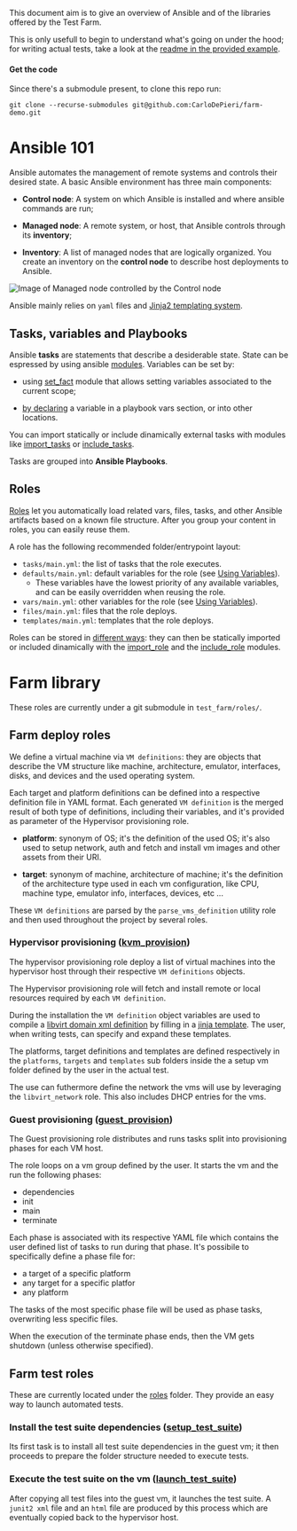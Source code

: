 This document aim is to give an overview of Ansible and of the libraries offered
by the Test Farm.

This is only usefull to begin to understand what's going on under the hood; for
writing actual tests, take a look at the [readme in the provided example](projects/vdens/README.md).

#### Get the code

Since there's a submodule present, to clone this repo run:

```
git clone --recurse-submodules git@github.com:CarloDePieri/farm-demo.git
```

# Ansible 101

Ansible automates the management of remote systems and controls their desired
state. A basic Ansible environment has three main components:

- **Control node**: A system on which Ansible is installed and where ansible
commands are run;

- **Managed node**: A remote system, or host, that Ansible controls through its **inventory**;

- **Inventory**: A list of managed nodes that are logically organized. You create
an inventory on the **control node** to describe host deployments to Ansible.

![Image of Managed node controlled by the Control node](https://docs.ansible.com/ansible/latest/_images/ansible_basic.svg)

Ansible mainly relies on `yaml` files and [Jinja2 templating system](https://jinja.palletsprojects.com/en/3.1.x/templates/#template-designer-documentation).

## Tasks, variables and Playbooks

Ansible **tasks** are statements that describe a desiderable state.
State can be espressed by using ansible [modules](https://docs.ansible.com/ansible/2.9/modules/modules_by_category.html).
Variables can be set by:

- using [set\_fact](https://docs.ansible.com/ansible/latest/collections/ansible/builtin/set_fact_module.html)
module that allows setting variables associated to the current scope;

- [by declaring](https://docs.ansible.com/ansible/latest/user_guide/playbooks_variables.html#where-to-set-variables)
a variable in a playbook vars section, or into other locations.

You can import statically or include dinamically external tasks with modules like
[import\_tasks](https://docs.ansible.com/ansible/latest/collections/ansible/builtin/import_tasks_module.html)
or [include\_tasks](https://docs.ansible.com/ansible/latest/collections/ansible/builtin/include_tasks_module.html).

Tasks are grouped into **Ansible Playbooks**.

## Roles

[Roles](https://docs.ansible.com/ansible/latest/user_guide/playbooks_reuse_roles.html#roles)
let you automatically load related vars, files, tasks, and other Ansible artifacts
based on a known file structure. After you group your content in roles, you can
easily reuse them.

A role has the following recommended folder/entrypoint layout:

- `tasks/main.yml`: the list of tasks that the role executes.
- `defaults/main.yml`: default variables for the role (see
[Using Variables](https://docs.ansible.com/ansible/latest/user_guide/playbooks_variables.html#playbooks-variables)).
  - These variables have the lowest priority of any available variables, and
  can be easily overridden when reusing the role.
- `vars/main.yml`: other variables for the role (see
[Using Variables](https://docs.ansible.com/ansible/latest/user_guide/playbooks_variables.html#playbooks-variables)).
- `files/main.yml`: files that the role deploys.
- `templates/main.yml`: templates that the role deploys.

Roles can be stored in [different ways](https://docs.ansible.com/ansible/latest/user_guide/playbooks_reuse_roles.html#storing-and-finding-roles):
they can then be statically imported or included dinamically with the [import\_role](https://docs.ansible.com/ansible/latest/collections/ansible/builtin/import_role_module.html)
and the [include\_role](https://docs.ansible.com/ansible/latest/collections/ansible/builtin/include_role_module.html)
modules.

# Farm library

These roles are currently under a git submodule in `test_farm/roles/`.

## Farm deploy roles

We define a virtual machine via `VM definitions`: they are objects that
describe the VM structure like machine, architecture, emulator, interfaces,
disks, and devices and the used operating system.

Each target and platform definitions can be defined into a respective definition
file in YAML format. Each generated `VM definition` is the merged result of both
type of definitions, including their variables, and it's provided as parameter
of the Hypervisor provisioning role.

- **platform**: synonym of OS; it's the definition of the used OS; it's also
  used to setup network, auth and fetch and install vm images and other assets
  from their URI.

- **target**: synonym of machine, architecture of machine; it's the definition
  of the architecture type used in each vm configuration, like CPU, machine type,
  emulator info, interfaces, devices, etc ...

These `VM definitions` are parsed by the `parse_vms_definition` utility role and
then used throughout the project by several roles.

### Hypervisor provisioning ([kvm\_provision](https://github.com/jjak0b/test_farm/tree/274053931fffdecac3744ffd4ab76ae6a5ec978e/roles/kvm_provision))

The hypervisor provisioning role deploy a list of virtual machines into the
hypervisor host through their respective `VM definitions` objects.

The Hypervisor provisioning role will fetch and install remote or local resources
required by each `VM definition`.

During the installation the `VM definition` object variables are used to compile
a [libvirt domain xml definition](https://libvirt.org/formatdomain.html) by
filling in a [jinja template](https://jinja.palletsprojects.com/en/3.1.x/templates/#template-designer-documentation).
The user, when writing tests, can specify and expand these templates.

The platforms, target definitions and templates are defined respectively in the
`platforms`, `targets` and `templates` sub folders inside the a setup vm folder
defined by the user in the actual test.

The use can futhermore define the network the vms will use by leveraging the
`libvirt_network` role. This also includes DHCP entries for the vms.

### Guest provisioning ([guest\_provision](https://github.com/jjak0b/test_farm/tree/274053931fffdecac3744ffd4ab76ae6a5ec978e/roles/guest_provision))

The Guest provisioning role distributes and runs tasks split into provisioning
phases for each VM host.

The role loops on a vm group defined by the user. It starts the vm and the run
the following phases:

- dependencies
- init
- main
- terminate

Each phase is associated with its respective YAML file which contains the user
defined list of tasks to run during that phase. It's possibile to specifically
define a phase file for:

- a target of a specific platform
- any target for a specific platfor
- any platform

The tasks of the most specific phase file will be used as phase tasks, overwriting
less specific files.

When the execution of the terminate phase ends, then the VM gets shutdown
(unless otherwise specified).

## Farm test roles

These are currently located under the [roles](roles) folder. They provide an easy way to launch
automated tests.

### Install the test suite dependencies ([setup\_test\_suite](roles/setup_test_suite))

Its first task is to install all test suite dependencies in the guest vm; it
then proceeds to prepare the folder structure needed to execute tests.

### Execute the test suite on the vm ([launch\_test\_suite](roles/launch_test_suite))

After copying all test files into the guest vm, it launches the test suite.
A `junit2 xml` file and an `html` file are produced by this process which are
eventually copied back to the hypervisor host.
